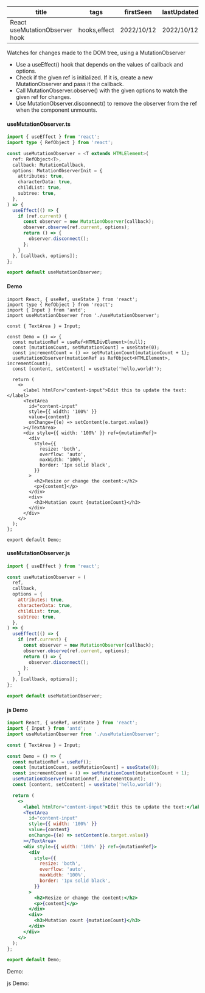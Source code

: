 | title                          | tags         | firstSeen  | lastUpdated |
| ------------------------------ | ------------ | ---------- | ----------- |
| React useMutationObserver hook | hooks,effect | 2022/10/12 | 2022/10/12  |

Watches for changes made to the DOM tree, using a MutationObserver

- Use a useEffect() hook that depends on the values of callback and options.
- Check if the given ref is initialized. If it is, create a new MutationObserver and pass it the callback.
- Call MutationObserver.observe() with the given options to watch the given ref for changes.
- Use MutationObserver.disconnect() to remove the observer from the ref when the component unmounts.

#### useMutationObserver.ts

```ts
import { useEffect } from 'react';
import type { RefObject } from 'react';

const useMutationObserver = <T extends HTMLElement>(
  ref: RefObject<T>,
  callback: MutationCallback,
  options: MutationObserverInit = {
    attributes: true,
    characterData: true,
    childList: true,
    subtree: true,
  },
) => {
  useEffect(() => {
    if (ref.current) {
      const observer = new MutationObserver(callback);
      observer.observe(ref.current, options);
      return () => {
        observer.disconnect();
      };
    }
  }, [callback, options]);
};

export default useMutationObserver;
```

#### Demo

```tsx | pure
import React, { useRef, useState } from 'react';
import type { RefObject } from 'react';
import { Input } from 'antd';
import useMutationObserver from './useMutationObserver';

const { TextArea } = Input;

const Demo = () => {
  const mutationRef = useRef<HTMLDivElement>(null);
  const [mutationCount, setMutationCount] = useState(0);
  const incrementCount = () => setMutationCount(mutationCount + 1);
  useMutationObserver(mutationRef as RefObject<HTMLElement>, incrementCount);
  const [content, setContent] = useState('hello,world!');

  return (
    <>
      <label htmlFor="content-input">Edit this to update the text:</label>
      <TextArea
        id="content-input"
        style={{ width: '100%' }}
        value={content}
        onChange={(e) => setContent(e.target.value)}
      ></TextArea>
      <div style={{ width: '100%' }} ref={mutationRef}>
        <div
          style={{
            resize: 'both',
            overflow: 'auto',
            maxWidth: '100%',
            border: '1px solid black',
          }}
        >
          <h2>Resize or change the content:</h2>
          <p>{content}</p>
        </div>
        <div>
          <h3>Mutation count {mutationCount}</h3>
        </div>
      </div>
    </>
  );
};

export default Demo;
```

#### useMutationObserver.js

```js
import { useEffect } from 'react';

const useMutationObserver = (
  ref,
  callback,
  options = {
    attributes: true,
    characterData: true,
    childList: true,
    subtree: true,
  },
) => {
  useEffect(() => {
    if (ref.current) {
      const observer = new MutationObserver(callback);
      observer.observe(ref.current, options);
      return () => {
        observer.disconnect();
      };
    }
  }, [callback, options]);
};

export default useMutationObserver;
```

#### js Demo

```jsx | pure
import React, { useRef, useState } from 'react';
import { Input } from 'antd';
import useMutationObserver from './useMutationObserver';

const { TextArea } = Input;

const Demo = () => {
  const mutationRef = useRef();
  const [mutationCount, setMutationCount] = useState(0);
  const incrementCount = () => setMutationCount(mutationCount + 1);
  useMutationObserver(mutationRef, incrementCount);
  const [content, setContent] = useState('hello,world!');

  return (
    <>
      <label htmlFor="content-input">Edit this to update the text:</label>
      <TextArea
        id="content-input"
        style={{ width: '100%' }}
        value={content}
        onChange={(e) => setContent(e.target.value)}
      ></TextArea>
      <div style={{ width: '100%' }} ref={mutationRef}>
        <div
          style={{
            resize: 'both',
            overflow: 'auto',
            maxWidth: '100%',
            border: '1px solid black',
          }}
        >
          <h2>Resize or change the content:</h2>
          <p>{content}</p>
        </div>
        <div>
          <h3>Mutation count {mutationCount}</h3>
        </div>
      </div>
    </>
  );
};

export default Demo;
```

Demo:

<code src="./Demo.tsx" id="mutationObserverTsDemo"></code>

js Demo:

<code src="./js/Demo.jsx" id="mutationObserverJsDemo"></code>
